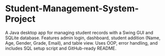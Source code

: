 # Student-Management-System-Project
A Java desktop app for managing student records with a Swing GUI and SQLite database. Features admin login, dashboard, student addition (Name, Age, Gender, Grade, Email), and table view. Uses OOP, error handling, and includes SQL setup script and GitHub-ready README.
